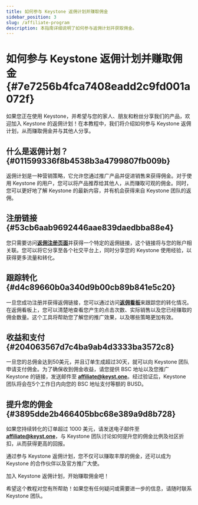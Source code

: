 ```yaml
---
title: 如何参与 Keystone 返佣计划并赚取佣金
sidebar_position: 3
slug: /affiliate-program
description: 本指南详细说明了如何参与返佣计划并获取佣金。
---
```




# **如何参与 Keystone 返佣计划并赚取佣金** {#7e7256b4fca7408eadd2c9fd001a072f}


如果您正在使用 Keystone，并希望与您的家人、朋友和粉丝分享我们的产品，欢迎加入 Keystone 的返佣计划！在本教程中，我们将介绍如何参与 Keystone 返佣计划，从而赚取佣金并与其他人分享。


## **什么是返佣计划？** {#011599336f8b4538b3a4799807fb009b}


返佣计划是一种营销策略，它允许您通过推广产品并促进销售来获得佣金。对于使用 Keystone 的用户，您可以将产品推荐给其他人，从而赚取可观的佣金。同时，您可以更好地了解 Keystone 的最新内容，并有机会获得来自 Keystone 团队的返佣。


## **注册链接** {#53cb6aab9692446aae839daedbba88e4}


您只需要访问[**返佣注册页面**](https://keyst.one/affiliates)并获得一个特定的返佣链接，这个链接将与您的账户相关联。您可以将它分享至各个社交平台上，同时分享您的 Keystone 使用经验，以获得更多流量和转化。


## **跟踪转化** {#d4c89660b0a340d9b00cb89b841e5c20}


一旦您成功注册并获得返佣链接，您可以通过访问[**返佣看板**](https://www.refersion.com/affiliate/login)来跟踪您的转化情况。在返佣看板上，您可以清楚地查看您产生的点击次数、实际销售以及您已经赚取的佣金数量。这个工具将帮助您了解您的推广效果，以及哪些策略更加有效。


## 收益**和支付** {#204063567d7c4ba9ab4d3333ba3572c8}


一旦您的总佣金达到50美元，并且订单生成超过30天，就可以向 Keystone 团队申请支付佣金。为了确保收到佣金收益，请您提供 BSC 地址以及您推广 Keystone 的链接，发送邮件至 [**affiliate@keyst.one**](mailto:affiliate@keyst.one)。经过验证后，Keystone 团队将会在5个工作日内向您的 BSC 地址支付等额的 BUSD。


## **提升您的佣金** {#3895dde2b466405bbc68e389a9d8b728}


如果您持续转化的订单超过 1000 美元，请发送电子邮件至[**affiliate@keyst.one**](mailto:affiliate@keyst.one)，与 Keystone 团队讨论如何提升您的佣金比例及社区折扣，从而获得更高的回报。


通过参与 Keystone 返佣计划，您不仅可以赚取丰厚的佣金，还可以成为 Keystone 的合作伙伴以及官方推广大使。


加入 Keystone 返佣计划，开始赚取佣金吧！


希望这个教程对您有所帮助！如果您有任何疑问或需要进一步的信息，请随时联系 Keystone 团队。

